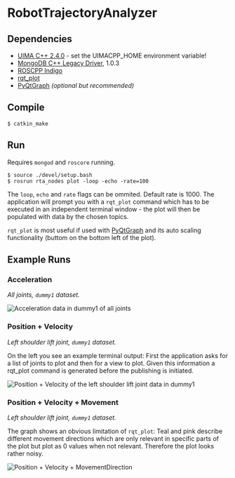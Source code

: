 # RobotTrajectoryAnalyzer



## Dependencies
* [UIMA C++ 2.4.0](http://uima.apache.org/) - set the UIMACPP_HOME environment variable!
* [MongoDB C++ Legacy Driver](https://github.com/mongodb/mongo-cxx-driver), 1.0.3
* [ROSCPP Indigo](http://wiki.ros.org/roscpp)
* [rqt_plot](http://wiki.ros.org/rqt_plot)
* [PyQtGraph](http://www.pyqtgraph.org/) *(optional but recommended)*



## Compile

```shell
$ catkin_make
```

## Run

Requires `mongod` and `roscore` running.

```shell
$ source ./devel/setup.bash
$ rosrun rta_nodes plot -loop -echo -rate=100
```

The `loop`, `echo` and `rate` flags can be ommited. Default rate is 1000. The application will prompt you with a `rqt_plot` command which has to be executed in an independent terminal window - the plot will then be populated with data by the chosen topics.

`rqt_plot` is most useful if used with [PyQtGraph](http://www.pyqtgraph.org/) and its auto scaling functionality (buttom on the bottom left of the plot).


## Example Runs
### Acceleration
*All joints, `dummy1` dataset.*

![Acceleration data in dummy1 of all joints](https://cloud.githubusercontent.com/assets/3015996/8634113/a42f4286-27eb-11e5-94ce-5ad71d107bf0.png)

### Position + Velocity
*Left shoulder lift joint, `dummy1` dataset.*

On the left you see an example terminal output: First the application asks for a list of joints to plot and then for a view to plot. Given this information a rqt_plot command is generated before the publishing is initiated.

![Position + Velocity of the left shoulder lift joint data in dummy1]( https://cloud.githubusercontent.com/assets/3015996/9228549/4d488170-4119-11e5-8ae3-035e0eb7f7bd.png)

### Position + Velocity + Movement
*Left shoulder lift joint, `dummy1` dataset.*

The graph shows an obvious limitation of `rqt_plot`: Teal and pink describe different movement directions which are only relevant in specific parts of the plot but plot as 0 values when not relevant. Therefore the plot looks rather noisy.

![Position + Velocity + MovementDirection](https://cloud.githubusercontent.com/assets/3015996/9230927/8d6ddf78-4125-11e5-9d59-5d5e0186bcda.png)
